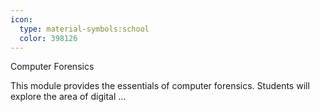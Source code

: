 ```yaml
---
icon:
  type: material-symbols:school
  color: 398126
---
```


Computer Forensics

This module provides the essentials of computer forensics. Students will explore the area of digital ... 
